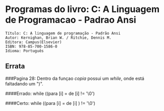 Programas do livro: C: A Linguagem de Programacao - Padrao Ansi
================================================================

	Título: C: A linguagem de programação - Padrão Ansi
	Autor: Kernighan, Brian W. / Ritchie, Dennis M.
	Editora: Campus(Elsevier)
	ISBN: 978-85-700-1586-0
	Idioma: Português

## Errata

###Pagina 28: Dentro da funçao *copia* possui um *while*, onde está faltadando um ")".

####Errado:
	while ((para [i] = de [i] != '\0')

####Certo:
	while ((para [i] = de [i] ) != '\0')
